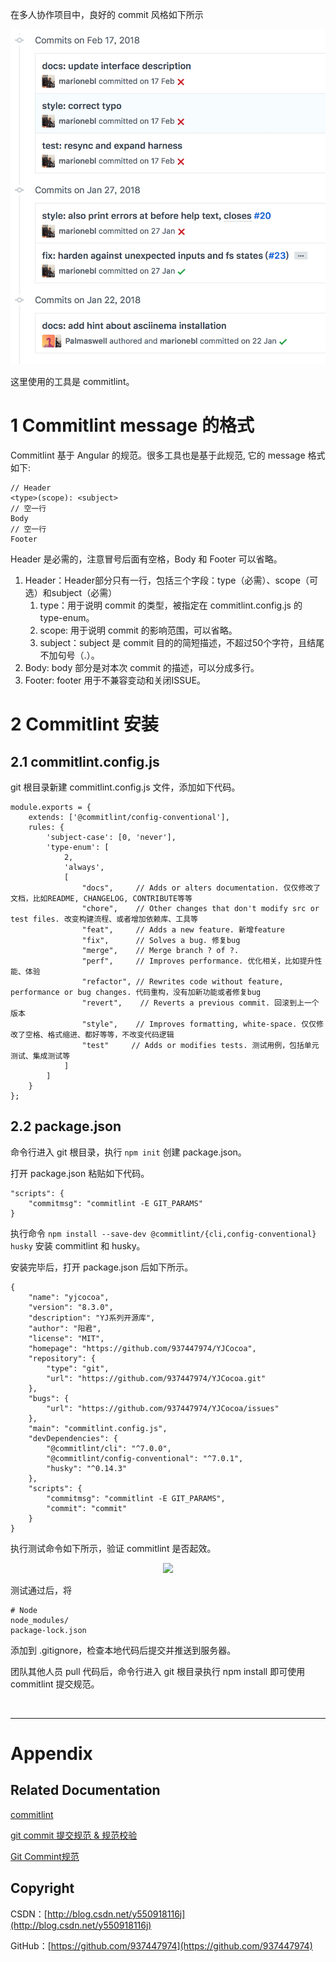 在多人协作项目中，良好的 commit 风格如下所示

![](https://raw.githubusercontent.com/937447974/Blog/master/Resources/2018072501.png)

这里使用的工具是 commitlint。

# 1 Commitlint message 的格式

Commitlint 基于 Angular 的规范。很多工具也是基于此规范, 它的 message 格式如下:

```
// Header
<type>(scope): <subject>
// 空一行
Body
// 空一行
Footer
```

Header 是必需的，注意冒号后面有空格，Body 和 Footer 可以省略。

1. Header：Header部分只有一行，包括三个字段：type（必需）、scope（可选）和subject（必需）
	1. type：用于说明 commit 的类型，被指定在 commitlint.config.js 的 type-enum。
	2. scope: 用于说明 commit 的影响范围，可以省略。
	3. subject：subject 是 commit 目的的简短描述，不超过50个字符，且结尾不加句号（.）。
2. Body: body 部分是对本次 commit 的描述，可以分成多行。
3. Footer: footer 用于不兼容变动和关闭ISSUE。

# 2 Commitlint 安装

## 2.1 commitlint.config.js

git 根目录新建 commitlint.config.js 文件，添加如下代码。

```
module.exports = {
    extends: ['@commitlint/config-conventional'],
    rules: {
        'subject-case': [0, 'never'],
        'type-enum': [
            2,
            'always',
            [
                "docs",     // Adds or alters documentation. 仅仅修改了文档，比如README, CHANGELOG, CONTRIBUTE等等
                "chore",    // Other changes that don't modify src or test files. 改变构建流程、或者增加依赖库、工具等
                "feat",     // Adds a new feature. 新增feature
                "fix",      // Solves a bug. 修复bug
                "merge",    // Merge branch ? of ?.
                "perf",     // Improves performance. 优化相关，比如提升性能、体验
                "refactor", // Rewrites code without feature, performance or bug changes. 代码重构，没有加新功能或者修复bug
                "revert",    // Reverts a previous commit. 回滚到上一个版本                
                "style",    // Improves formatting, white-space. 仅仅修改了空格、格式缩进、都好等等，不改变代码逻辑                
                "test"     // Adds or modifies tests. 测试用例，包括单元测试、集成测试等                
            ]
        ]
    }
};
```

## 2.2 package.json

命令行进入 git 根目录，执行 `npm init` 创建 package.json。

打开 package.json 粘贴如下代码。

```
"scripts": {
    "commitmsg": "commitlint -E GIT_PARAMS"
}
```

执行命令 `npm install --save-dev @commitlint/{cli,config-conventional} husky` 安装 commitlint 和 husky。

安装完毕后，打开 package.json 后如下所示。

```
{
    "name": "yjcocoa",
    "version": "8.3.0",
    "description": "YJ系列开源库",
    "author": "阳君",
    "license": "MIT",
    "homepage": "https://github.com/937447974/YJCocoa",
    "repository": {
        "type": "git",
        "url": "https://github.com/937447974/YJCocoa.git"
    },
    "bugs": {
        "url": "https://github.com/937447974/YJCocoa/issues"
    },
    "main": "commitlint.config.js",
    "devDependencies": {
        "@commitlint/cli": "^7.0.0",
        "@commitlint/config-conventional": "^7.0.1",
        "husky": "^0.14.3"
    },
    "scripts": {
        "commitmsg": "commitlint -E GIT_PARAMS",
        "commit": "commit"
    }
}
```

执行测试命令如下所示，验证 commitlint 是否起效。

<p align="center">
  <img width="600" src="https://cdn.rawgit.com/marionebl/commitlint/3594397919c6188ce31ccfc94a0113d625d55516/docs/assets/commitlint.svg">
</p>

测试通过后，将 

```
# Node
node_modules/
package-lock.json
```

添加到 .gitignore，检查本地代码后提交并推送到服务器。

团队其他人员 pull 代码后，命令行进入 git 根目录执行 npm install 即可使用 commitlint 提交规范。

&#160;

----------

# Appendix

## Related Documentation

[commitlint](http://marionebl.github.io/commitlint/#/)

[git commit 提交规范 & 规范校验](https://blog.csdn.net/y491887095/article/details/80594043)

[Git Commint规范](https://www.colabug.com/1744239.html)

## Copyright

CSDN：[http://blog.csdn.net/y550918116j](http://blog.csdn.net/y550918116j)

GitHub：[https://github.com/937447974](https://github.com/937447974)